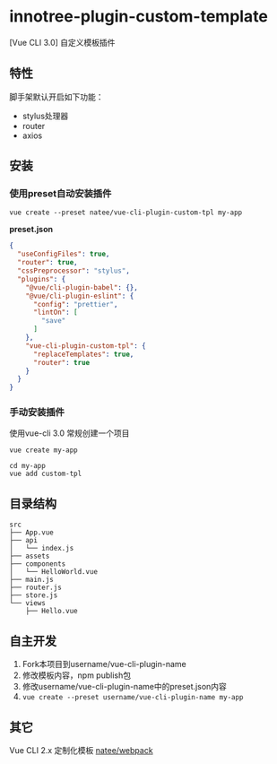 # innotree-plugin-custom-template

[Vue CLI 3.0] 自定义模板插件

## 特性
脚手架默认开启如下功能：
- stylus处理器
- router
- axios

## 安装

### 使用preset自动安装插件
```
vue create --preset natee/vue-cli-plugin-custom-tpl my-app
```

**preset.json**
```json
{
  "useConfigFiles": true,
  "router": true,
  "cssPreprocessor": "stylus",
  "plugins": {
    "@vue/cli-plugin-babel": {},
    "@vue/cli-plugin-eslint": {
      "config": "prettier",
      "lintOn": [
        "save"
      ]
    },
    "vue-cli-plugin-custom-tpl": {
      "replaceTemplates": true,
      "router": true
    }
  }
}
```

### 手动安装插件
使用vue-cli 3.0 常规创建一个项目
```
vue create my-app
```

```
cd my-app
vue add custom-tpl
```

## 目录结构

```
src
├── App.vue
├── api
│   └── index.js
├── assets
├── components
│   └── HelloWorld.vue
├── main.js
├── router.js
├── store.js
└── views
    ├── Hello.vue

```

## 自主开发
1. Fork本项目到username/vue-cli-plugin-name
2. 修改模板内容，npm publish包
3. 修改username/vue-cli-plugin-name中的preset.json内容
4. `vue create --preset username/vue-cli-plugin-name my-app`

## 其它

Vue CLI 2.x 定制化模板 [natee/webpack](https://github.com/natee/webpack)


